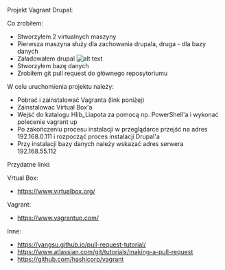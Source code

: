 Projekt Vagrant Drupal:

Co zrobiłem:
- Stworzyłem 2 virtualnych maszyny
- Pierwsza maszyna służy dla zachowania drupala, druga - dla bazy danych
- Załadowałem drupal
![alt text](https://image.prntscr.com/image/P0QSV-lcSc_X1hTPwp_avg.png)
- Stworzyłem bazę danych
- Zrobiłem git pull request do głównego reposytoriumu

W celu uruchomienia projektu należy:
- Pobrać i zainstalować Vagranta (link poniżej)
- Zainstalowac Virtual Box'a
- Wejść do katalogu Hlib_Liapota za pomocą np. PowerShell'a i wykonać polecenie vagrant up
- Po zakończeniu procesu instalacji w przeglądarce przejść na adres 192.168.0.111 i rozpocząć proces instalacji Drupal'a
- Przy instalacji bazy danych należy wskazać adres serwera 192.168.55.112

Przydatne linki:

Vrtual Box:
- https://www.virtualbox.org/

Vagrant:
- https://www.vagrantup.com/

Inne:
- https://yangsu.github.io/pull-request-tutorial/
- https://www.atlassian.com/git/tutorials/making-a-pull-request
- https://github.com/hashicorp/vagrant